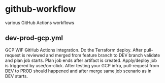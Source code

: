 # github-workflow
various GitHub Actions workflows

## dev-prod-gcp.yml
GCP WIF GitHub Actions integration. Do the Terraform deploy. After pull-request is reviewed and merged from feature branch to DEV branch validate and plan job starts. Plan job ends after artifact is created. Apply/deploy job is triggered by user/on-click. After testing your GCP infra, pull-request from DEV to PROD should happened and after merge same job scenario as in DEV starts.   
